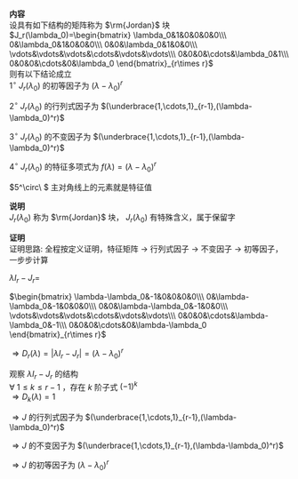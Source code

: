 **内容**  
设具有如下结构的矩阵称为 $\rm{Jordan}$ 块  
 $J_r(\lambda_0)=\begin{bmatrix}  
\lambda_0&1&0&0&0&0\\\  
0&\lambda_0&1&0&0&0\\\  
0&0&\lambda_0&1&0&0\\\  
\vdots&\vdots&\vdots&\cdots&\vdots&\vdots\\\  
0&0&0&\cdots&\lambda_0&1\\\  
0&0&0&\cdots&0&\lambda_0  
\end{bmatrix}_{r\times r}$  
则有以下结论成立  
 $1^\circ\ J_r(\lambda_0)$ 的初等因子为 $(\lambda-\lambda_0)^r$  
  
 $2^\circ\ J_r(\lambda_0)$ 的行列式因子为 $(\underbrace{1,\cdots,1}_{r-1},(\lambda-\lambda_0)^r)$  
  
 $3^\circ\ J_r(\lambda_0)$ 的不变因子为 $(\underbrace{1,\cdots,1}_{r-1},(\lambda-\lambda_0)^r)$  
  
 $4^\circ\ J_r(\lambda_0)$ 的特征多项式为 $f(\lambda)=(\lambda-\lambda_0)^r$  
  
 $5^\circ\ $ 主对角线上的元素就是特征值  
  
**说明**  
 $J_r(\lambda_0)$ 称为 $\rm{Jordan}$ 块， $J_r(\lambda_0)$ 有特殊含义，属于保留字  
  
**证明**  
证明思路: 全程按定义证明，特征矩阵 $\to$ 行列式因子 $\to$ 不变因子 $\to$ 初等因子，一步步计算  
  
 $\lambda I_r-J_r=$  
  
 $\begin{bmatrix}  
\lambda-\lambda_0&-1&0&0&0&0\\\  
0&\lambda-\lambda_0&-1&0&0&0\\\  
0&0&\lambda-\lambda_0&-1&0&0\\\  
\vdots&\vdots&\vdots&\cdots&\vdots&\vdots\\\  
0&0&0&\cdots&\lambda-\lambda_0&-1\\\  
0&0&0&\cdots&0&\lambda-\lambda_0  
\end{bmatrix}_{r\times r}$  
  
 $\Rightarrow D_r(\lambda)=|\lambda I_r-J_r|=  
(\lambda-\lambda_0)^r$  
  
观察 $\lambda I_r-J_r$ 的结构  
 $\forall\ 1\le k\le r-1$ ，存在 $k$ 阶子式 $(-1)^k$  
 $\Rightarrow D_k(\lambda)=1$  
  
 $\Rightarrow J$ 的行列式因子为 $(\underbrace{1,\cdots,1}_{r-1},(\lambda-\lambda_0)^r)$  
  
 $\Rightarrow J$ 的不变因子为 $(\underbrace{1,\cdots,1}_{r-1},(\lambda-\lambda_0)^r)$  
  
 $\Rightarrow J$ 的初等因子为 $(\lambda-\lambda_0)^r$  
